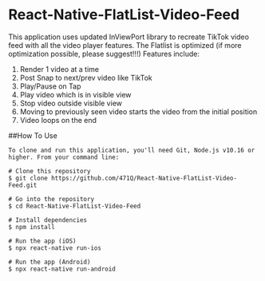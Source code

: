 # React-Native-FlatList-Video-Feed
This application uses updated InViewPort library to recreate TikTok video feed with all the video player features.
The Flatlist is optimized (if more optimization possible, please suggest!!!)
Features include:
1.	Render 1 video at a time
2.	Post Snap to next/prev video like TikTok
3.	Play/Pause on Tap
4.	Play video which is in visible view
5.	Stop video outside visible view
6.	Moving to previously seen video starts the video from the initial position
7.	Video loops on the end

##How To Use
```
To clone and run this application, you'll need Git, Node.js v10.16 or higher. From your command line:

# Clone this repository
$ git clone https://github.com/471Q/React-Native-FlatList-Video-Feed.git

# Go into the repository
$ cd React-Native-FlatList-Video-Feed

# Install dependencies
$ npm install

# Run the app (iOS)
$ npx react-native run-ios

# Run the app (Android)
$ npx react-native run-android
```

